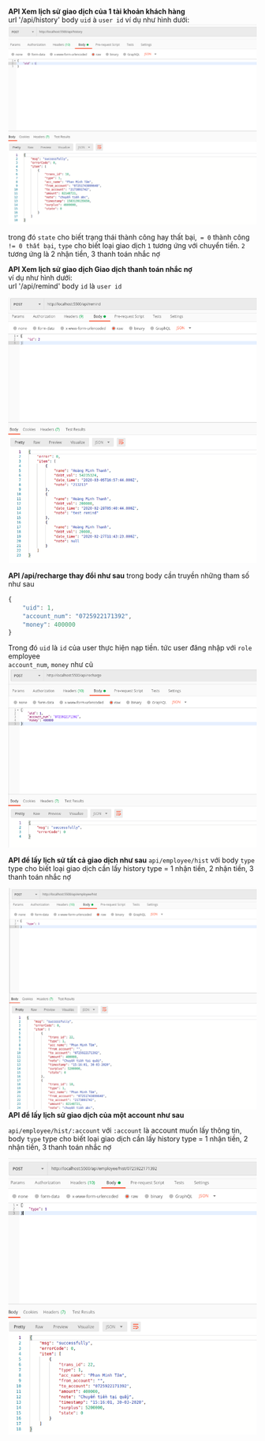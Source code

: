 **API Xem lịch sử giao dịch của 1 tài khoản khách hàng** \
url '/api/history' body `uid` à `user id`
ví dụ như hình dưới: \
![history](/pic_guide/his.png)

trong đó `state` cho biết trạng thái thành công hay thất bại,` = 0` thành công `!= 0 thất bại`, `type` cho biết loại giao dịch `1` tương ứng với chuyển tiền. `2` tương ứng là 2 nhận tiền, 3 thanh toán nhắc nợ

**API Xem lịch sử giao dịch Giao dịch thanh toán nhắc nợ** \
ví dụ như hình dưới: \
url '/api/remind' body `id` là `user id`

![dept](/pic_guide/remind.png)


**API /api/recharge thay đổi như sau**
trong body cần truyền những tham số như sau

``` javascript
{
	"uid": 1,
	"account_num": "0725922171392",
	"money": 400000
} 
```
Trong đó `uid` là `id` của user thực hiện nạp tiền. tức user đăng nhập với `role` employee \
`account_num`, `money` như cũ
![recharge](/pic_guide/recharge.png)

**API để lấy lịch sử tất cả giao dịch như sau**
`api/employee/hist` với body `type`
type cho biết loại giao dịch cần lấy history type = 1 nhận tiền, 2 nhận tiền, 3 thanh toán nhắc nợ

![recharge](/pic_guide/employee.hist.png)
**API để lấy lịch sử giao dịch của một account như sau**

`api/employee/hist/:account`
với `:account` là account muốn lấy thông tin, body `type` type cho biết loại giao dịch cần lấy history type = 1 nhận tiền, 2 nhận tiền, 3 thanh toán nhắc nợ

![account](/pic_guide/hist.0725922171392.png)